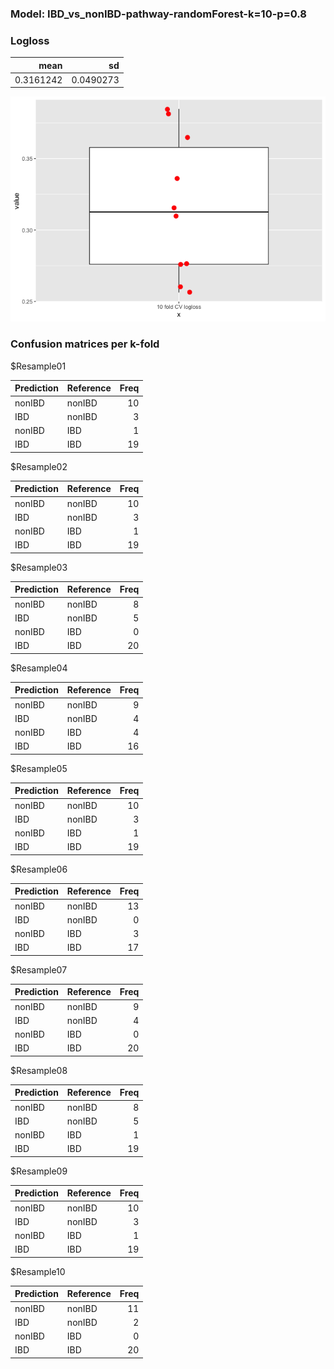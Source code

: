 ### Model: IBD\_vs\_nonIBD-pathway-randomForest-k=10-p=0.8

### Logloss

<table>
<thead>
<tr class="header">
<th style="text-align: right;">mean</th>
<th style="text-align: right;">sd</th>
</tr>
</thead>
<tbody>
<tr class="odd">
<td style="text-align: right;">0.3161242</td>
<td style="text-align: right;">0.0490273</td>
</tr>
</tbody>
</table>

![](IBD_vs_nonIBD_randomForest_pathway_10_0.8_files/figure-markdown_strict/unnamed-chunk-2-1.png)

### Confusion matrices per k-fold

$Resample01

<table>
<thead>
<tr class="header">
<th style="text-align: left;">Prediction</th>
<th style="text-align: left;">Reference</th>
<th style="text-align: right;">Freq</th>
</tr>
</thead>
<tbody>
<tr class="odd">
<td style="text-align: left;">nonIBD</td>
<td style="text-align: left;">nonIBD</td>
<td style="text-align: right;">10</td>
</tr>
<tr class="even">
<td style="text-align: left;">IBD</td>
<td style="text-align: left;">nonIBD</td>
<td style="text-align: right;">3</td>
</tr>
<tr class="odd">
<td style="text-align: left;">nonIBD</td>
<td style="text-align: left;">IBD</td>
<td style="text-align: right;">1</td>
</tr>
<tr class="even">
<td style="text-align: left;">IBD</td>
<td style="text-align: left;">IBD</td>
<td style="text-align: right;">19</td>
</tr>
</tbody>
</table>

$Resample02

<table>
<thead>
<tr class="header">
<th style="text-align: left;">Prediction</th>
<th style="text-align: left;">Reference</th>
<th style="text-align: right;">Freq</th>
</tr>
</thead>
<tbody>
<tr class="odd">
<td style="text-align: left;">nonIBD</td>
<td style="text-align: left;">nonIBD</td>
<td style="text-align: right;">10</td>
</tr>
<tr class="even">
<td style="text-align: left;">IBD</td>
<td style="text-align: left;">nonIBD</td>
<td style="text-align: right;">3</td>
</tr>
<tr class="odd">
<td style="text-align: left;">nonIBD</td>
<td style="text-align: left;">IBD</td>
<td style="text-align: right;">1</td>
</tr>
<tr class="even">
<td style="text-align: left;">IBD</td>
<td style="text-align: left;">IBD</td>
<td style="text-align: right;">19</td>
</tr>
</tbody>
</table>

$Resample03

<table>
<thead>
<tr class="header">
<th style="text-align: left;">Prediction</th>
<th style="text-align: left;">Reference</th>
<th style="text-align: right;">Freq</th>
</tr>
</thead>
<tbody>
<tr class="odd">
<td style="text-align: left;">nonIBD</td>
<td style="text-align: left;">nonIBD</td>
<td style="text-align: right;">8</td>
</tr>
<tr class="even">
<td style="text-align: left;">IBD</td>
<td style="text-align: left;">nonIBD</td>
<td style="text-align: right;">5</td>
</tr>
<tr class="odd">
<td style="text-align: left;">nonIBD</td>
<td style="text-align: left;">IBD</td>
<td style="text-align: right;">0</td>
</tr>
<tr class="even">
<td style="text-align: left;">IBD</td>
<td style="text-align: left;">IBD</td>
<td style="text-align: right;">20</td>
</tr>
</tbody>
</table>

$Resample04

<table>
<thead>
<tr class="header">
<th style="text-align: left;">Prediction</th>
<th style="text-align: left;">Reference</th>
<th style="text-align: right;">Freq</th>
</tr>
</thead>
<tbody>
<tr class="odd">
<td style="text-align: left;">nonIBD</td>
<td style="text-align: left;">nonIBD</td>
<td style="text-align: right;">9</td>
</tr>
<tr class="even">
<td style="text-align: left;">IBD</td>
<td style="text-align: left;">nonIBD</td>
<td style="text-align: right;">4</td>
</tr>
<tr class="odd">
<td style="text-align: left;">nonIBD</td>
<td style="text-align: left;">IBD</td>
<td style="text-align: right;">4</td>
</tr>
<tr class="even">
<td style="text-align: left;">IBD</td>
<td style="text-align: left;">IBD</td>
<td style="text-align: right;">16</td>
</tr>
</tbody>
</table>

$Resample05

<table>
<thead>
<tr class="header">
<th style="text-align: left;">Prediction</th>
<th style="text-align: left;">Reference</th>
<th style="text-align: right;">Freq</th>
</tr>
</thead>
<tbody>
<tr class="odd">
<td style="text-align: left;">nonIBD</td>
<td style="text-align: left;">nonIBD</td>
<td style="text-align: right;">10</td>
</tr>
<tr class="even">
<td style="text-align: left;">IBD</td>
<td style="text-align: left;">nonIBD</td>
<td style="text-align: right;">3</td>
</tr>
<tr class="odd">
<td style="text-align: left;">nonIBD</td>
<td style="text-align: left;">IBD</td>
<td style="text-align: right;">1</td>
</tr>
<tr class="even">
<td style="text-align: left;">IBD</td>
<td style="text-align: left;">IBD</td>
<td style="text-align: right;">19</td>
</tr>
</tbody>
</table>

$Resample06

<table>
<thead>
<tr class="header">
<th style="text-align: left;">Prediction</th>
<th style="text-align: left;">Reference</th>
<th style="text-align: right;">Freq</th>
</tr>
</thead>
<tbody>
<tr class="odd">
<td style="text-align: left;">nonIBD</td>
<td style="text-align: left;">nonIBD</td>
<td style="text-align: right;">13</td>
</tr>
<tr class="even">
<td style="text-align: left;">IBD</td>
<td style="text-align: left;">nonIBD</td>
<td style="text-align: right;">0</td>
</tr>
<tr class="odd">
<td style="text-align: left;">nonIBD</td>
<td style="text-align: left;">IBD</td>
<td style="text-align: right;">3</td>
</tr>
<tr class="even">
<td style="text-align: left;">IBD</td>
<td style="text-align: left;">IBD</td>
<td style="text-align: right;">17</td>
</tr>
</tbody>
</table>

$Resample07

<table>
<thead>
<tr class="header">
<th style="text-align: left;">Prediction</th>
<th style="text-align: left;">Reference</th>
<th style="text-align: right;">Freq</th>
</tr>
</thead>
<tbody>
<tr class="odd">
<td style="text-align: left;">nonIBD</td>
<td style="text-align: left;">nonIBD</td>
<td style="text-align: right;">9</td>
</tr>
<tr class="even">
<td style="text-align: left;">IBD</td>
<td style="text-align: left;">nonIBD</td>
<td style="text-align: right;">4</td>
</tr>
<tr class="odd">
<td style="text-align: left;">nonIBD</td>
<td style="text-align: left;">IBD</td>
<td style="text-align: right;">0</td>
</tr>
<tr class="even">
<td style="text-align: left;">IBD</td>
<td style="text-align: left;">IBD</td>
<td style="text-align: right;">20</td>
</tr>
</tbody>
</table>

$Resample08

<table>
<thead>
<tr class="header">
<th style="text-align: left;">Prediction</th>
<th style="text-align: left;">Reference</th>
<th style="text-align: right;">Freq</th>
</tr>
</thead>
<tbody>
<tr class="odd">
<td style="text-align: left;">nonIBD</td>
<td style="text-align: left;">nonIBD</td>
<td style="text-align: right;">8</td>
</tr>
<tr class="even">
<td style="text-align: left;">IBD</td>
<td style="text-align: left;">nonIBD</td>
<td style="text-align: right;">5</td>
</tr>
<tr class="odd">
<td style="text-align: left;">nonIBD</td>
<td style="text-align: left;">IBD</td>
<td style="text-align: right;">1</td>
</tr>
<tr class="even">
<td style="text-align: left;">IBD</td>
<td style="text-align: left;">IBD</td>
<td style="text-align: right;">19</td>
</tr>
</tbody>
</table>

$Resample09

<table>
<thead>
<tr class="header">
<th style="text-align: left;">Prediction</th>
<th style="text-align: left;">Reference</th>
<th style="text-align: right;">Freq</th>
</tr>
</thead>
<tbody>
<tr class="odd">
<td style="text-align: left;">nonIBD</td>
<td style="text-align: left;">nonIBD</td>
<td style="text-align: right;">10</td>
</tr>
<tr class="even">
<td style="text-align: left;">IBD</td>
<td style="text-align: left;">nonIBD</td>
<td style="text-align: right;">3</td>
</tr>
<tr class="odd">
<td style="text-align: left;">nonIBD</td>
<td style="text-align: left;">IBD</td>
<td style="text-align: right;">1</td>
</tr>
<tr class="even">
<td style="text-align: left;">IBD</td>
<td style="text-align: left;">IBD</td>
<td style="text-align: right;">19</td>
</tr>
</tbody>
</table>

$Resample10

<table>
<thead>
<tr class="header">
<th style="text-align: left;">Prediction</th>
<th style="text-align: left;">Reference</th>
<th style="text-align: right;">Freq</th>
</tr>
</thead>
<tbody>
<tr class="odd">
<td style="text-align: left;">nonIBD</td>
<td style="text-align: left;">nonIBD</td>
<td style="text-align: right;">11</td>
</tr>
<tr class="even">
<td style="text-align: left;">IBD</td>
<td style="text-align: left;">nonIBD</td>
<td style="text-align: right;">2</td>
</tr>
<tr class="odd">
<td style="text-align: left;">nonIBD</td>
<td style="text-align: left;">IBD</td>
<td style="text-align: right;">0</td>
</tr>
<tr class="even">
<td style="text-align: left;">IBD</td>
<td style="text-align: left;">IBD</td>
<td style="text-align: right;">20</td>
</tr>
</tbody>
</table>
